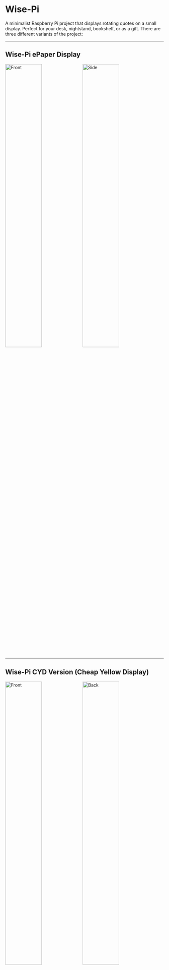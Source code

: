 # Wise-Pi

A minimalist Raspberry Pi project that displays rotating quotes on a small display. Perfect for your desk, nightstand, bookshelf, or as a gift. There are three different variants of the project:

---

## Wise-Pi ePaper Display

<p float="left">
  <img src="images/wise-pi_front.jpg" width="48%" alt="Front">
  <img src="images/wise-pi_side.jpg"  width="48%" alt="Side">
</p>

---

## Wise-Pi CYD Version (Cheap Yellow Display)

<p float="left">
  <img src="images/cyd_front2.jpg" width="48%" alt="Front">
  <img src="images/cyd_back.jpg"  width="48%" alt="Back">
</p>

---

## Wise-Pi DASH Version (7″ DSI Display)

<p float="left">
  <img src="images/dash_front2.jpg" width="48%" alt="Front">
  <img src="images/dash_back.jpg"  width="48%" alt="Back">
</p>

---
> **Branches at a glance**

|      Branch      | Target hardware                                    | What it contains                                                                 | Where to look |
|-------------------|------------------------------------------------|-----------------------------------------------------------------------|---------------|
| **main**                       | Raspberry Pi Zero 2 W + Waveshare 2.7" e-paper     | Original Python app (`quote_display.py`) and systemd service; e-paper enclosure | root, `stl_files/`, `images/` |
| **cyd-esp32-2_8**               | ESP32 Dev + 2.8" CYD (ILI9341) TFT                 | Arduino/PlatformIO sketch using **TFT_eSPI**, auto-brightness via LDR, secrets  | `cyd/`, `cyd/include/secrets.example.h` |
| **pi-dash-7in**                | Raspberry Pi 4 + 7" DSI (or HDMI) display (no touch) | FastAPI backend + static HTML/JS frontend; Chromium kiosk + systemd units        | `dash/app`, `dash/systemd` |


The default branch focuses on the Pi Zero + 2.7" e-paper build and desk-friendly case STLs. 

**Switching between branches**
```bash
git fetch --all --prune
git switch main            # e-paper build
git switch cyd-esp32-2_8   # ESP32 CYD build
git switch pi-dash-7in     # 7" dashboard build


## 📷 Wise-Pi Overview

Wise-Pi is a self-contained quote display that fetches and displays inspirational quotes from the internet 
using Wi-Fi. The frequency of new quote retrieval is configurable. No keyboard, mouse, or screen is needed — just 
power it on and enjoy. The screen is a crisp, power-efficient e-paper display, so it stays readable even during power
interruptions.

---

## 🛠️ Hardware Requirements

- Raspberry Pi Zero 2 W
- Waveshare 2.7" e-Paper HAT (264x176)
- microSD card (8GB or larger)
- USB power supply (e.g. phone charger)

Optional:

- 3D printed enclosure (STL files provided)


## 🔌 Software Setup

### 1. Flash Raspberry Pi OS (Lite or Desktop)

Use Raspberry Pi Imager to flash the SD card. Enable SSH and set up Wi-Fi if desired.

### 2. SSH In and Update

```bash
sudo apt update && sudo apt upgrade -y

mkdir wise-pi
cd wise-pi
```

### 3. Clone this repository

```bash
git clone https://github.com/stvenmobile/wise-pi.git
```

### 4. Set up Python environment

```bash
cd wise-pi
sudo apt install python3-pip python3-venv -y
python3 -m venv venv
source venv/bin/activate
pip install -r requirements.txt
```

### 5. Run the Quote Display

```bash
python quote_display.py
```

### 6. Enable on boot (run as a service)

Edit the wise-pi.service file to contain valid paths for your environment.
Then...

```bash
sudo cp wise-pi.service /etc/systemd/system/wise-pi.service
sudo systemctl daemon-reload
sudo systemctl enable wise-pi.service
sudo systemctl restart wise-pi.service

```

Verify the service is running:

```bash
sudo systemctl status wise-pi.service
```

---

## 🖼️ Case Design

- The included STLs provide a desk-friendly enclosure at a 20° angle
- Designed for flush display mounting with visible screen window
- Back panel is designed to snap-fit or screw into place (may need some sanding)
- I used hot glue to secure the display to the mounting posts.

Files:

- `case.stl` - Main case
- `back.stl` - Back Panel
- `epaper case v2.3mf` - 3mf version

---

<img src="images/front_view.jpg" alt="Front view." width="400"/>
<img src="images/side_view.jpg" alt="Side view." width="400"/>

<p float="left">
  <img src="images/wise-pi_front.jpg" width="48%" alt="Front">
  <img src="images/wise-pi_back.jpg"  width="48%" alt="Back">
</p>


---

## 📦 File List

- `quote_display.py` – main script
- `requirements.txt` – Python dependencies
- `wise-pi.service` - service definition file
- `stl_files/` – printable case parts
- `images/` – build photos

---

## 🌐 Credits & Attribution

- Quotes pulled from the [ZenQuotes API](https://zenquotes.io/)
- e-Paper driver provided by [Waveshare's Python libraries](https://github.com/waveshare/e-Paper)

---

## 🧪 License

MIT License — free to use, share, remix, and improve.

---

## 💡 Inspired by

The quiet joy of slow technology.

If you build one or remix it, please share a photo — I'd love to see it.


